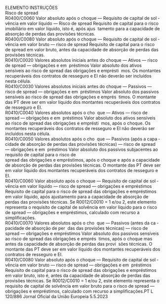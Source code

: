  
ELEMENTO  INSTRUÇÕES  
Risco de  spread  
R0400/C0060  Valor absoluto após o choque 
— Requisito de capital de sol ­
vência em valor líquido — 
Risco de  spread  Requisito de capital para o risco imobiliário em valor líquido, isto é, após ajus ­
tamento para a capacidade de absorção de perdas das provisões técnicas.  
R0400/C0080  Valor absoluto após o choque 
— Requisito de capital de sol ­
vência em valor bruto — risco 
de  spread  Requisito de capital para o risco de  spread  em valor bruto, antes da capacidade de 
absorção de perdas das provisões técnicas.  
R0410/C0020  Valores absolutos iniciais antes 
do choque — Ativos — risco 
de  spread  — obrigações e em ­
préstimos  Valor absoluto dos ativos sensíveis ao risco de  spread  das obrigações e emprésti ­
mos. 
Os montantes recuperáveis dos contratos de resseguro e EI não deverão ser 
incluídos nesta célula.  
R0410/C0030  Valores absolutos iniciais antes 
do choque — Passivos — risco 
de  spread  — obrigações e em ­
préstimos  Valor absoluto dos passivos sensíveis ao risco de  spread  das obrigações e emprés ­
timos. 
O montante das PT deve ser em valor líquido dos montantes recuperáveis dos 
contratos de resseguro e EI.  
R0410/C0040  Valores absolutos após o cho ­
que — Ativos — risco de  
spread  — obrigações e em ­
préstimos  Valor absoluto dos ativos sensíveis ao risco de  spread  das obrigações e emprésti ­
mos, após o choque. 
Os montantes recuperáveis dos contratos de resseguro e EI não deverão ser 
incluídos nesta célula.  
R0410/C0050  Valores absolutos após o cho ­
que — Passivos (após a capa ­
cidade de absorção de perdas 
das provisões técnicas) — risco 
de  spread  — obrigações e em ­
préstimos  Valor absoluto dos passivos subjacentes ao requisito de capital para o risco de  
spread  das obrigações e empréstimos, após o choque e após a capacidade de 
absorção de perdas das provisões técnicas. 
O montante das PT deve ser em valor líquido dos montantes recuperáveis dos 
contratos de resseguro e EI.  
R0410/C0060  Valor absoluto após o choque 
— Requisito de capital de sol ­
vência em valor líquido — 
risco de  spread  — obrigações e 
empréstimos  Requisito de capital para o risco de  spread  das obrigações e empréstimos em valor 
líquido, após ajustamento para a capacidade de absorção de perdas das provisões 
técnicas. 
Se R0012/C0010 = 1 e/ou 2, este elemento representa o requisito de capital de 
solvência em valor líquido para o risco de  spread  — obrigações e empréstimos, 
calculado com recurso a simplificações.  
R0410/C0070  Valores absolutos após o cho ­
que — Passivos (antes da ca ­
pacidade de absorção de per ­
das das provisões técnicas) — 
risco de  spread  — obrigações e 
empréstimos  Valor absoluto dos passivos sensíveis ao risco de  spread  das obrigações e emprés ­
timos, após o choque mas antes da capacidade de absorção de perdas das provi ­
sões técnicas. 
O montante das PT deve ser em valor líquido dos montantes recuperáveis dos 
contratos de resseguro e EI.  
R0410/C0080  Valor absoluto após o choque 
— Requisito de capital de sol ­
vência em valor bruto — risco 
de  spread  — obrigações e em ­
préstimos  Requisito de capital para o risco de  spread  das obrigações e empréstimos em valor 
bruto, isto é, antes da capacidade de absorção de perdas das provisões técnicas. 
Se R0012/C0010 = 1 e/ou 2, este elemento representa o requisito de capital de 
solvência em valor bruto para o risco de  spread  — obrigações e empréstimos, 
calculado com recurso a simplificações.PT  L 120/886 Jornal Oficial da União Europeia 5.5.2023
